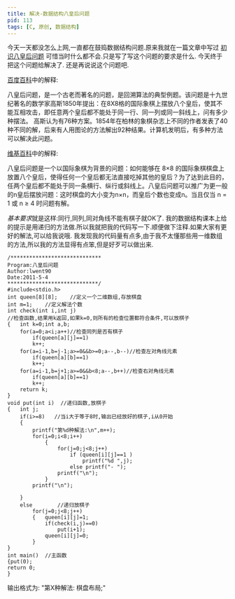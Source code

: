 ```yaml
---
title: 解决-数据结构八皇后问题
pid: 113
tags: [C, 原创, 数据结构]
---
```

今天一天都没怎么上网,一直都在鼓捣数据结构问题.原来我就在一篇文章中写过 [初识八皇后问题](/2011/03/10-eight-queens-problem.html) 可惜当时什么都不会.只是写了写这个问题的要求是什么.
今天终于把这个问题给解决了.
还是再说说这个问题吧.

[百度百科](http://baike.baidu.com/view/698719.htm)中的解释:

八皇后问题，是一个古老而著名的问题，是回溯算法的典型例题。该问题是十九世纪著名的数学家高斯1850年提出：在8X8格的国际象棋上摆放八个皇后，使其不能互相攻击，即任意两个皇后都不能处于同一行、同一列或同一斜线上，问有多少种摆法。 高斯认为有76种方案。1854年在柏林的象棋杂志上不同的作者发表了40种不同的解，后来有人用图论的方法解出92种结果。计算机发明后，有多种方法可以解决此问题。

[维基百科](http://zh.wikipedia.org/wiki/八皇后问题)中的解释:

八皇后问题是一个以国际象棋为背景的问题：如何能够在 8×8 的国际象棋棋盘上放置八个皇后，使得任何一个皇后都无法直接吃掉其他的皇后？为了达到此目的，任两个皇后都不能处于同一条横行、纵行或斜线上。八皇后问题可以推广为更一般的n皇后摆放问题：这时棋盘的大小变为n×n，而皇后个数也变成n。当且仅当 n = 1 或 n ≥ 4 时问题有解。

*基本要求*就是这样:同行,同列,同对角线不能有棋子就OK了.
我的数据结构课本上给的提示是用递归的方法做.所以我就把我的代码写一下.顺便做下注释.如果大家有更好的解法,可以给我说哦.
我发现我的代码量有点多,由于我不太懂那些用一维数组的方法,所以我的方法显得有点笨,但是好歹可以做出来.

	/*****************************
	Program:八皇后问题
	Author:lwent90
	Date:2011-5-4
	*****************************/
	#include<stdio.h>
	int queen[8][8];    //定义一个二维数组,存放棋盘
	int m=1;    //定义解法个数
	int check(int i,int j)
	//检查函数,结果用k返回,如果k=0,则所有的检查位置都符合条件,可以放棋子
	{   int k=0;int a,b;
	    for(a=0;a<i;a++)//检查同列是否有棋子
	        if(queen[a][j]==1)
	        k++;
	    for(a=i-1,b=j-1;a>=0&&b>=0;a--,b--)//检查左对角线元素
	        if(queen[a][b]==1)
	        k++;
	    for(a=i-1,b=j+1;a>=0&&b<8;a--,b++)//检查右对角线元素
	        if(queen[a][b]==1)
	        k++;
	    return k;
	}
	void put(int i)  //递归函数,放棋子
	{   int j;
	    if(i>=8)   //当i大于等于8时,输出已经放好的棋子,i从0开始
	    {
	        printf("第%d种解法:\n",m++);
	        for(i=0;i<8;i++)
	            {
	                for(j=0;j<8;j++)
	                    if (queen[i][j]==1 )
	                        printf("%d ",j);
	                    else printf("- ");
	                printf("\n");
	            }
	        printf("\n");

	    }
	    else        //递归放棋子
	        for(j=0;j<8;j++)
	        {   queen[i][j]=1;
	            if(check(i,j)==0)
	                put(i+1);
	            queen[i][j]=0;
	        }
	}
	int main()  //主函数
	{put(0);
	return 0;
	}
输出格式为:
"第X种解法:
棋盘布局;"
